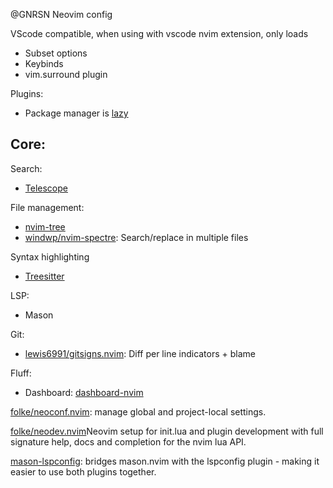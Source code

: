 @GNRSN Neovim config

VScode compatible,
when using with vscode nvim extension, only loads
- Subset options
- Keybinds
- vim.surround plugin

Plugins:
- Package manager is [lazy](https://github.com/folke/lazy.nvim)

Core: 
- 

Search:
- [Telescope](https://github.com/nvim-telescope/telescope.nvim)

File management:
- [nvim-tree](https://github.com/nvim-tree/nvim-tree.lua)
- [windwp/nvim-spectre](): Search/replace in multiple files
  
Syntax highlighting
- [Treesitter](https://github.com/nvim-treesitter/nvim-treesitter)

LSP:
- Mason

Git:
- [lewis6991/gitsigns.nvim](https://github.com/lewis6991/gitsigns.nvim): Diff per line indicators + blame

Fluff:
- Dashboard: [dashboard-nvim](https://github.com/glepnir/dashboard-nvim)



[folke/neoconf.nvim](https://github.com/folke/neoconf.nvim): manage global and project-local settings.

[folke/neodev.nvim](https://github.com/folke/neodev.nvim)Neovim setup for init.lua and plugin development with full signature help, docs and completion for the nvim lua API.

[mason-lspconfig](https://github.com/williamboman/mason-lspconfig.nvim): bridges mason.nvim with the lspconfig plugin - making it easier to use both plugins together.